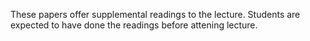 These papers offer supplemental readings to the lecture. Students are expected to have done the readings before attening lecture.

